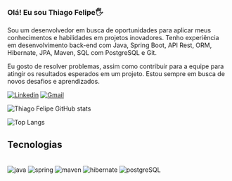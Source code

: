 ### Olá! Eu sou Thiago Felipe🖐️

Sou um desenvolvedor em busca de oportunidades para aplicar meus conhecimentos e habilidades em projetos inovadores. Tenho experiência em desenvolvimento back-end com Java, Spring Boot, API Rest, ORM, Hibernate, JPA, Maven, SQL com PostgreSQL e Git.

Eu gosto de resolver problemas, assim como contribuir para a equipe para atingir os resultados esperados em um projeto. Estou sempre em busca de novos desafios e aprendizados.

[![Linkedin](https://img.shields.io/badge/LinkedIn-0077B5?style=for-the-badge&logo=linkedin&logoColor=white)](https://www.linkedin.com/in/thiago-felipe-de-oliveira/)
[![Gmail](https://img.shields.io/badge/Gmail-D14836?style=for-the-badge&logo=gmail&logoColor=white)](mailto:thiagofel9719@gmail.com)

![Thiago Felipe GitHub stats](https://github-readme-stats.vercel.app/api?username=thiagofelipedev&show_icons=true&theme=radical)

![Top Langs](https://github-readme-stats.vercel.app/api/top-langs/?username=thiagofelipedev&layout=compact)

## Tecnologias

<div style="display: inline_block"><br/>
    <img align="center" alt="java" src="https://img.shields.io/badge/Java-ED8B00?style=for-the-badge&logo=openjdk&logoColor=white" />
    <img align="center" alt="spring" src="https://img.shields.io/badge/Spring-6DB33F?style=for-the-badge&logo=spring&logoColor=white" />
    <img align="center" alt="maven" src="https://img.shields.io/badge/Apache%20Maven-C71A36?style=for-the-badge&logo=Apache%20Maven&logoColor=white" />
    <img align="center" alt="hibernate" src="https://img.shields.io/badge/Hibernate-59666C?style=for-the-badge&logo=Hibernate&logoColor=white" />
    <img align="center" alt="postgreSQL" src="https://img.shields.io/badge/PostgreSQL-316192?style=for-the-badge&logo=postgresql&logoColor=white" />
</div>
